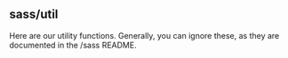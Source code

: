 ## sass/util

Here are our utility functions. Generally, you can ignore these, as they are
documented in the /sass README.
